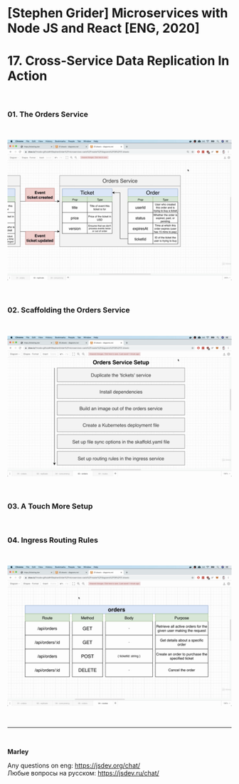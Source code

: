# [Stephen Grider] Microservices with Node JS and React [ENG, 2020]

# 17. Cross-Service Data Replication In Action

<br/>

### 01. The Orders Service

<br/>

![Application](/img/pic-17-01.png?raw=true)

<br/>

### 02. Scaffolding the Orders Service

<br/>

![Application](/img/pic-17-02.png?raw=true)

<br/>

### 03. A Touch More Setup

<br/>

### 04. Ingress Routing Rules

<br/>

![Application](/img/pic-17-03.png?raw=true)

<br/>

---

<br/>

**Marley**

Any questions on eng: https://jsdev.org/chat/  
Любые вопросы на русском: https://jsdev.ru/chat/
